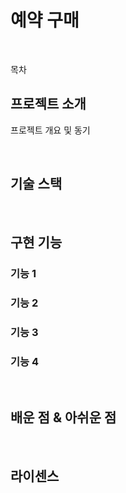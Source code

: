 # 예약 구매

<p align="center">
  <br>
    <img src="">
  <br>
</p>

목차

## 프로젝트 소개

<p align="justify">
프로젝트 개요 및 동기
</p>

<p align="center">

</p>

<br>

## 기술 스택


<br>

## 구현 기능

### 기능 1

### 기능 2

### 기능 3

### 기능 4

<br>

## 배운 점 & 아쉬운 점

<p align="justify">

</p>

<br>

## 라이센스


<!-- Stack Icon Refernces -->

